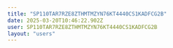 ```yaml
---
title: "SP110TAR7RZE8ZTHMTMZYN76KT4440CS1KADFCG2B"
date: 2025-03-20T10:46:22.902Z
user: SP110TAR7RZE8ZTHMTMZYN76KT4440CS1KADFCG2B
layout: "users"
---
```

    